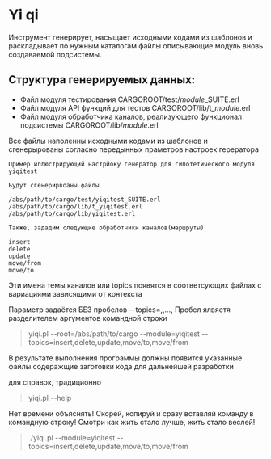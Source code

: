 # Yi qi
Инструмент генерирует, насыщает исходными кодами из шаблонов
и раскладывает по нужным каталогам файлы описывающие модуль вновь 
создаваемой подсистемы.

## Структура генерируемых данных:
* Файл модуля тестирования
	CARGOROOT/test/*module*_SUITE.erl
* Файл модуля API функций для тестов
	CARGOROOT/lib/t_*module*.erl
* Файл модуля обработчика каналов, реализующего функционал подсистемы
	CARGOROOT/lib/*module*.erl

Все файлы наполенны исходными кодами из шаблонов и сгенерырованы согласно 
передынных праметров настроек герератора

```
Пример иллюстрирующий настрйоку генератор для гипотетического модуля yiqitest

Будут сгенерирвоаны файлы

/abs/path/to/cargo/test/yiqitest_SUITE.erl
/abs/path/to/cargo/lib/t_yiqitest.erl
/abs/path/to/cargo/lib/yiqitest.erl

Также, зададим следующие обработчики каналов(маршруты)

insert
delete
update
move/from
move/to
```

Эти имена темы каналов или topics появятся в соответсующих файлах
с вариациями зависящими от контекста

Параметр задаётся БЕЗ пробелов --topics=<topic1>,<topic2>,...,<topicN>
Пробел ялвяетя разделителем аргументов командной строки


> yiqi.pl --root=/abs/path/to/cargo --module=yiqitest --topics=insert,delete,update,move/to,move/from

В результате выполнения программы должны появится указанные файлы 
содеражщие заготовки кода для дальнейшей разработки

для справок, традиционно

> yiqi.pl --help

Нет времени объяснять! 
Скорей, копируй и сразу вставляй команду в командную строку!
Смотри как жить стало лучше, жить стало веслей!


> ./yiqi.pl --module=yiqitest --topics=insert,delete,update,move/to,move/from
